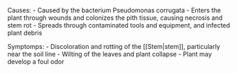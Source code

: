 
Causes:
	-   Caused by the bacterium Pseudomonas corrugata
	-   Enters the plant through wounds and colonizes the pith tissue, causing necrosis and stem rot
	-   Spreads through contaminated tools and equipment, and infected plant debris

Symptomps:
	-   Discoloration and rotting of the [[Stem|stem]], particularly near the soil line
	-   Wilting of the leaves and plant collapse
	-   Plant may develop a foul odor
